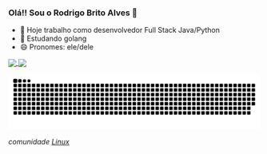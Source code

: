 ### Olá!! Sou o Rodrigo Brito Alves 👋

<!-- comentario -->

- 🔭 Hoje trabalho como desenvolvedor Full Stack Java/Python
- 🌱 Estudando golang
- 😄 Pronomes: ele/dele

<a href="https://github.com/anuraghazra/github-readme-stats">
  <img height=177 align="center" src="https://github-readme-stats.vercel.app/api?username=alvesrodrigobrito" />
</a>
<a href="https://github.com/anuraghazra/convoychat">
  <img height=177 align="center" src="https://github-readme-stats.vercel.app/api/top-langs?username=alvesrodrigobrito&layout=compact&langs_count=8&card_width=320" />
</a>

![snake animation](https://github.com/alvesrodrigobrito/alvesrodrigobrito/blob/output/github-contribution-grid-snake.svg)

_comunidade [Linux](https://www.vivaolinux.com.br/~roddy)_
